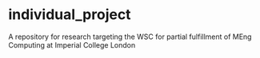 # individual_project
A repository for research targeting the WSC for partial fulfillment of MEng Computing at Imperial College London
